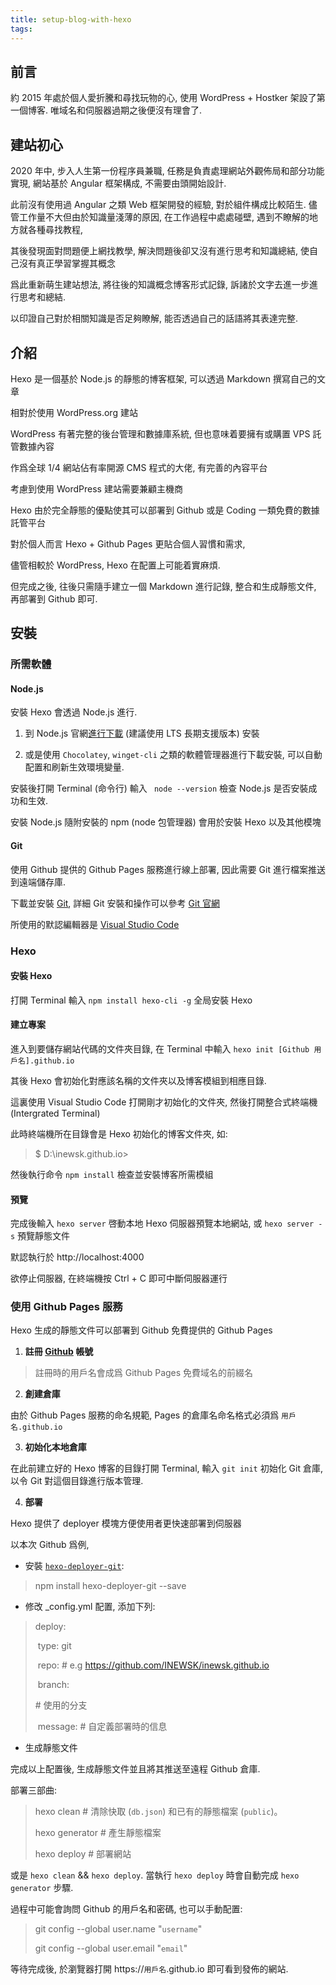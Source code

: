 ```yaml
---
title: setup-blog-with-hexo
tags:
---
```


## 前言

約 2015 年處於個人愛折騰和尋找玩物的心, 使用 WordPress + Hostker 架設了第一個博客. 唯域名和伺服器過期之後便沒有理會了.

## 建站初心

2020 年中, 步入人生第一份程序員兼職, 任務是負責處理網站外觀佈局和部分功能實現, 網站基於 Angular 框架構成, 不需要由頭開始設計.

此前沒有使用過 Angular 之類 Web 框架開發的經驗, 對於組件構成比較陌生. 儘管工作量不大但由於知識量淺薄的原因, 在工作過程中處處碰壁, 遇到不瞭解的地方就各種尋找教程,

其後發現面對問題便上網找教學, 解決問題後卻又沒有進行思考和知識總結, 使自己沒有真正學習掌握其概念

爲此重新萌生建站想法, 將往後的知識概念博客形式記錄, 訴諸於文字去進一步進行思考和總結.

以印證自己對於相關知識是否足夠瞭解, 能否透過自己的話語將其表達完整.

## 介紹

Hexo 是一個基於 Node.js 的靜態的博客框架, 可以透過 Markdown 撰寫自己的文章

相對於使用 WordPress.org 建站

WordPress 有著完整的後台管理和數據庫系統, 但也意味着要擁有或購置 VPS 託管數據內容

作爲全球 1/4 網站佔有率開源 CMS 程式的大佬, 有完善的內容平台

考慮到使用 WordPress 建站需要兼顧主機商

Hexo 由於完全靜態的優點使其可以部署到 Github 或是 Coding 一類免費的數據託管平台

對於個人而言 Hexo + Github Pages 更貼合個人習慣和需求,

儘管相較於 WordPress, Hexo 在配置上可能着實麻煩.

但完成之後, 往後只需隨手建立一個 Markdown 進行記錄, 整合和生成靜態文件, 再部署到 Github 即可.

## 安裝

### 所需軟體

#### Node.js

安裝 Hexo 會透過 Node.js 進行.

1. 到 Node.js 官網[進行下載](https://nodejs.org/en/) (建議使用 LTS 長期支援版本) 安裝

2. 或是使用 `Chocolatey`, `winget-cli` 之類的軟體管理器進行下載安裝, 可以自動配置和刷新生效環境變量.

安裝後打開 Terminal (命令行) 輸入 ` node --version` 檢查 Node.js 是否安裝成功和生效.

安裝 Node.js 隨附安裝的 npm (node 包管理器) 會用於安裝 Hexo 以及其他模塊

#### Git

使用 Github 提供的 Github Pages 服務進行線上部署, 因此需要 Git 進行檔案推送到遠端儲存庫.

下載並安裝 [Git](https://git-scm.com/download/win), 詳細 Git 安裝和操作可以參考 [Git 官網](https://git-scm.com/book/)

所使用的默認編輯器是 [Visual Studio Code](https://code.visualstudio.com/)

### Hexo

#### 安裝 Hexo

打開 Terminal 輸入 `npm install hexo-cli -g` 全局安裝 Hexo

#### 建立專案

進入到要儲存網站代碼的文件夾目錄, 在 Terminal 中輸入 `hexo init [Github 用戶名].github.io`

其後 Hexo 會初始化對應該名稱的文件夾以及博客模組到相應目錄.

這裏使用 Visual Studio Code 打開剛才初始化的文件夾, 然後打開整合式終端機 (Intergrated Terminal)

此時終端機所在目錄會是 Hexo 初始化的博客文件夾, 如:

> $ D:\inewsk.github.io>

然後執行命令 `npm install` 檢查並安裝博客所需模組

#### 預覽

完成後輸入 `hexo server` 啓動本地 Hexo 伺服器預覽本地網站, 或 `hexo server -s` 預覽靜態文件

默認執行於 http://localhost:4000

欲停止伺服器, 在終端機按 Ctrl + C 即可中斷伺服器運行

### 使用 Github Pages 服務

Hexo 生成的靜態文件可以部署到 Github 免費提供的 Github Pages

1. **註冊 [Github](https://github.com/) 帳號**

> 註冊時的用戶名會成爲 Github Pages 免費域名的前綴名

2. **創建倉庫**

由於 Github Pages 服務的命名規範, Pages 的倉庫名命名格式必須爲 `用戶名.github.io`

3. **初始化本地倉庫**

在此前建立好的 Hexo 博客的目錄打開 Terminal, 輸入 `git init` 初始化 Git 倉庫, 以令 Git 對這個目錄進行版本管理.

4. **部署**

Hexo 提供了 deployer 模塊方便使用者更快速部署到伺服器

以本次 Github 爲例,

- 安裝 <code>[hexo-deployer-git](https://github.com/hexojs/hexo-deployer-git)</code>:

> npm install hexo-deployer-git --save

- 修改 \_config.yml 配置, 添加下列:

> deploy:
>
> ​ type: git
>
> ​ repo: <github-repository-url> # e.g https://github.com/INEWSK/inewsk.github.io
>
> ​ branch: <main> # 使用的分支
>
> ​ message: <message> # 自定義部署時的信息

- 生成靜態文件

完成以上配置後, 生成靜態文件並且將其推送至遠程 Github 倉庫.

部署三部曲:

> hexo clean # 清除快取 (`db.json`) 和已有的靜態檔案 (`public`)。
>
> hexo generator # 產生靜態檔案
>
> hexo deploy # 部署網站

或是 `hexo clean` && `hexo deploy`. 當執行 `hexo deploy` 時會自動完成 `hexo generator` 步驟.

過程中可能會詢問 Github 的用戶名和密碼, 也可以手動配置:

> git config --global user.name "`username`"
>
> git config --global user.email "`email`"

等待完成後, 於瀏覽器打開 https://`用戶名`.github.io 即可看到發佈的網站.
